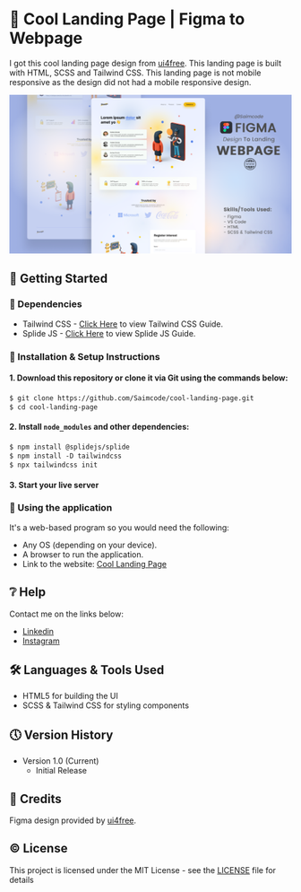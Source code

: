 # 📱 Cool Landing Page | Figma to Webpage

I got this cool landing page design from [ui4free](https://ui4free.com/). This landing page is built with HTML, SCSS and Tailwind CSS. This landing page is not mobile responsive as the design did not had a mobile responsive design.

![📱 Cool Landing Page | Figma to Webpage](https://github.com/Saimcode/cool-landing-page/blob/main/LandingPage-Thumbnail.png?raw=true)

## 🔧 Getting Started

### 📍 Dependencies
* Tailwind CSS - [Click Here](https://tailwindcss.com/docs/installation) to view Tailwind CSS Guide.
* Splide JS - [Click Here](https://splidejs.com/guides/getting-started/) to view Splide JS Guide.

### 📍 Installation & Setup Instructions

#### 1. Download this repository or clone it via Git using the commands below:

    $ git clone https://github.com/Saimcode/cool-landing-page.git
    $ cd cool-landing-page
    
#### 2. Install `node_modules` and other dependencies:

    $ npm install @splidejs/splide
    $ npm install -D tailwindcss
    $ npx tailwindcss init
    
#### 3. Start your live server
    
### 📍 Using the application

It's a web-based program so you would need the following:

* Any OS (depending on your device).
* A browser to run the application.
* Link to the website: [Cool Landing Page](https://beamish-cannoli-4371d0.netlify.app/)

## ❔ Help

Contact me on the links below:
* [Linkedin](https://www.linkedin.com/in/saim-qureshi-703060234?original_referer=https%3A%2F%2Fsaimcode.github.io%2F)
* [Instagram](https://www.instagram.com/_saim.f/)

## 🛠 Languages & Tools Used

* HTML5 for building the UI
* SCSS & Tailwind CSS for styling components

## 🕔 Version History

* Version 1.0 (Current)
    * Initial Release

## 📝 Credits

Figma design provided by [ui4free](https://ui4free.com/).

## ©️ License

This project is licensed under the MIT License - see the [LICENSE](LICENSE) file for details

